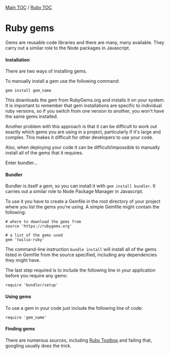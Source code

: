 [Main TOC](../README.md) / [Ruby TOC](./ruby-TOC.md)
# Ruby gems
Gems are reusable code libraries and there are many, many available. They carry out a similar role to the Node packages in Javascript.
#### Installation
There are two ways of installing gems.

To manually install a gem use the following command:
```
gem install gem_name
```
This downloads the gem from RubyGems.org and installs it on your system. It is important to remember that gem installations are specific to individual ruby versions, so if you switch from one version to another, you won't have the same gems installed.

Another problem with this approach is that it can be difficult to work out exactly which gems you are using in a project, particularly if it's large and complex. This makes it difficult for other developers to use your code. 

Also, when deploying your code it can be difficult/impossible to manually install all of the gems that it requires.

Enter bundler...

#### Bundler
Bundler is itself a gem, so you can install it with `gem install bundler`. It carries out a similar role to Node Package Manager in Javascript.

To use it you have to create a Gemfile in the root directory of your project where you list the gems you're using. A simple Gemfile might contain the following:
```
# where to download the gems from
source 'https://rubygems.org'

# a list of the gems used
gem 'twilio-ruby'
```
The command-line instruction `bundle install` will install all of the gems listed in Gemfile from the source specified, including any dependencies they might have.

The last step required is to include the following line in your application before you require any gems:
```
require 'bundler/setup'
```
#### Using gems
To use a gem in your code just include the following line of code:
```
require 'gem_name'
```

#### Finding gems
There are numerous sources, including [Ruby Toolbox](https://www.ruby-toolbox.com/) and failing that, googling usually does the trick.
